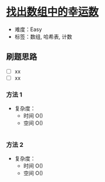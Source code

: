 # [找出数组中的幸运数](https://leetcode-cn.com/problems/find-lucky-integer-in-an-array/)

- 难度：Easy
- 标签：数组, 哈希表, 计数

## 刷题思路

- [ ] xx
- [ ] xx

### 方法 1

- 复杂度：
    - 时间 O()
    - 空间 O()

``` js

```

### 方法 2

- 复杂度：
    - 时间 O()
    - 空间 O()

``` js

```
